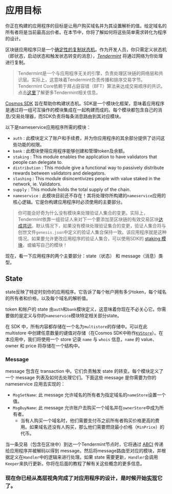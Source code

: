 # 应用目标

你正在构建的应用程序的目标是让用户购买域名并为其设置解析的值。给定域名的所有者将是当前最高出价者。在本节中，你将了解如何将这些简单需求转化为程序的设计。

区块链应用程序只是一个[确定性的复制状态机](https://en.wikipedia.org/wiki/State_machine_replication)。作为开发人员，你只需定义状态机（即状态，启动状态和触发状态转变的消息），[_Tendermint_](https://tendermint.com/docs/introduction/introduction.html) 将通过网络为你处理进行复制。

> Tendermint是一个与应用程序无关的引擎，负责处理区块链的网络层和共识层。实际上，这意味着Tendermint负责传播和排序交易字节。Tendermint Core依赖于拜占庭容错（BFT）算法来达成交易顺序的共识。点击[这里](https://tendermint.com/docs/introduction/introduction.html)了解更多Tendermint相关信息。

[Cosmos SDK](https://github.com/serjplus/cosmos-sdk/) 旨在帮助你构建状态机。SDK是一个模块化框架，意味着应用程序是通过将一组可互操作的模块集成在一起构建而成的。每个模块都包含自己的消息/交易处理器，而SDK负责将每条消息路由到其对应模块。

以下是nameservice应用程序所需的模块：

- `auth` : 此模块定义了账户和手续费，并为你应用程序的其余部分提供了访问这些功能的权限。
- `bank` : 此模块使得应用程序能够创建和管理token及余额。
- `staking` : This module enables the application to have validators that people can delegate to.
- `distribution` : This module give a functional way to passively distribute rewards between validators and delegators.
- `slashing` : This module disincentivizes people with value staked in the network, ie. Validators.
- `supply` : This module holds the total supply of the chain.
- `nameservice` : 此模块目前还不存在！其将处理你所构建的`nameservice`应用的核心逻辑。它是你构建应用程序时必须使用的主要部分。

> 你可能会好奇为什么没有模块来处理验证人集合的变更。实际上，Tendermint依靠一组验证人来对下一个要添加至区块链的有效交易区块[达成共识](https://tendermint.com/docs/introduction/introduction.html#consensus-overview)。默认情况下，如果没有模块处理验证集合的变更，验证人集合将与创世文件`genesis.json`中定义的验证人集合保持一致。该应用程序就是这种情况。如果要允许更改应用程序的验证人集合，可以使用SDK的 [staking 模块](https://github.com/serjplus/cosmos-sdk/tree/develop/x/staking)，或编写自己的模块！

现在，看一下应用程序的两个主要部分：state（状态） 和 message（消息）类型。

## State

state反映了特定时刻你的应用程序。它告诉了每个帐户拥有多少token，每个域名的所有者和价格，以及每个域名的解析值。

token 和帐户的 state 由`auth`和`bank`模块定义，这意味着你现在不必关心它。你需要做的是定义与你的`nameservice`模块特定相关部分state。

在 SDK 中，所有内容都存储在一个名为`multistore`的存储中。可以在此 multistore 中创建任意数量的键值对存储（在Cosmos SDK中称作[`KVStore`](https://godoc.org/github.com/serjplus/cosmos-sdk/types#KVStore)）。在本应用中，我们将使用一个 store 记录 `name` 与 `whois` 信息，`name` 的 value、owner 和 price 将存储在一个结构中。

### Message

message 包含在 transaction 中。它们负责触发 state 的转变。每个模块定义了一个 message 列表及如何去处理它们。下面这些 message 是你需要为你的 nameservice 应用去实现的：

- `MsgSetName`: 此 message 允许域名的所有者为指定域名的`nameStore`设置一个值。
- `MsgBuyName`: 此 message 允许账户去购买一个域名并在`ownerStore`中成为所有者。
  - 当有人购买一个域名时，他们需要支付币之前所有者购买价格更高的费用。如果域名还没有人购买，那么他们需要燃烧最小价格（`MinPrice`）的代币。

当一条交易（包含在区块中）到达一个Tendermint节点时，它将通过 [ABCI](https://github.com/tendermint/tendermint/tree/master/abci) 传递给应用程序并被解码以得到 message。然后将message路由至对应的模块，并根据定义在`Handler`中的逻辑来进行处理。如果 state 需要更新，`Handler`会调用`Keeper`来执行更新。你将在后面的教程了解有关这些概念的更多信息。

### 现在你已经从高层视角完成了对应用程序的设计，是时候开始[实现](02-app-init.md)它了。
